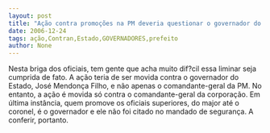 ```yaml
---
layout: post
title: "Ação contra promoções na PM deveria questionar o governador do Estado, para surtir efeito"
date: 2006-12-24
tags: ação,Contran,Estado,GOVERNADORES,prefeito
author: None
---
```

Nesta briga dos oficiais, tem gente que acha muito dif?cil essa liminar seja cumprida de fato.
A ação teria de ser movida contra o governador do Estado, José Mendonça Filho, e não apenas o comandante-geral da PM. No entanto, a ação é movida só contra o comandante-geral da corporação.
Em última instância, quem promove os oficiais superiores, do major até o coronel, é o governador e ele não foi citado no mandado de segurança. 
A conferir, portanto. 